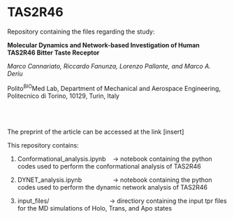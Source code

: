 # TAS2R46
Repository containing the files regarding the study: 

<b>Molecular Dynamics and Network-based Investigation of Human TAS2R46 Bitter Taste Receptor</b>

<i>Marco Cannariato, Riccardo Fanunza, Lorenzo Pallante, and Marco A. Deriu </i>

Polito<sup>BIO</sup>Med Lab, Department of Mechanical and Aerospace Engineering, Politecnico di Torino, 10129, Turin, Italy
<br/><br/>
<br/><br/>

The preprint of the article can be accessed at the link [insert]

This repository contains:

  1. Conformational_analysis.ipynb&nbsp;&nbsp;&nbsp;&nbsp;&rarr; notebook containing the python codes used to perform the conformational analysis of TAS2R46

  2. DYNET_analysis.ipynb&nbsp;&nbsp;&nbsp;&nbsp;&nbsp;&nbsp;&nbsp;&nbsp;&nbsp;&nbsp;&nbsp;&nbsp;&nbsp;&nbsp;&nbsp;&nbsp;&nbsp;&nbsp;&rarr; notebook containing the python codes used to perform the dynamic network analysis of TAS2R46

  3. input_files/&nbsp;&nbsp;&nbsp;&nbsp;&nbsp;&nbsp;&nbsp;&nbsp;&nbsp;&nbsp;&nbsp;&nbsp;&nbsp;&nbsp;&nbsp;&nbsp;&nbsp;&nbsp;&nbsp;&nbsp;&nbsp;&nbsp;&nbsp;&nbsp;&nbsp;&nbsp;&nbsp;&nbsp;&nbsp;&nbsp;&nbsp;&nbsp;&nbsp;&nbsp;&nbsp;&rarr; directiory containing the input tpr files for the MD simulations of Holo, Trans, and Apo states 
